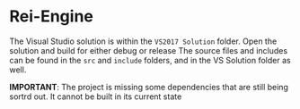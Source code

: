 # Rei-Engine 

The Visual Studio solution is within the `VS2017 Solution` folder.
Open the solution and build for either debug or release
The source files and includes can be found in the `src` and `include` folders, and
in the VS Solution folder as well.

**IMPORTANT**: The project is missing some dependencies that are 
still being sortrd out. It cannot be built in its current state
